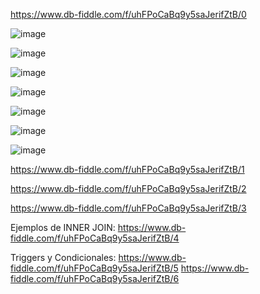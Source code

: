 https://www.db-fiddle.com/f/uhFPoCaBq9y5saJerifZtB/0

![image](https://user-images.githubusercontent.com/101203533/235227089-bb5ef670-a472-4459-809a-786f74cd00a3.png)

![image](https://user-images.githubusercontent.com/101203533/235227516-b51705cc-8a23-4ad3-ae23-b9559e7c1786.png)

![image](https://user-images.githubusercontent.com/101203533/235228843-6a3aa067-cba6-45e2-bc64-ed1a344c12b3.png)

![image](https://user-images.githubusercontent.com/101203533/235237719-8c8dfbc3-28be-4ea6-8a16-c2aef7841c37.png)

![image](https://user-images.githubusercontent.com/101203533/235237919-9c940ac6-ed8a-460f-bcf8-200a74848e37.png)

![image](https://user-images.githubusercontent.com/101203533/235238226-f0f5a0a3-1ea6-4315-b10a-b25466c76a79.png)

![image](https://user-images.githubusercontent.com/101203533/235238542-6b8dc84e-4c27-44a9-84e5-2f56b7cc7619.png)

https://www.db-fiddle.com/f/uhFPoCaBq9y5saJerifZtB/1

https://www.db-fiddle.com/f/uhFPoCaBq9y5saJerifZtB/2

https://www.db-fiddle.com/f/uhFPoCaBq9y5saJerifZtB/3


Ejemplos de INNER JOIN:
https://www.db-fiddle.com/f/uhFPoCaBq9y5saJerifZtB/4

Triggers y Condicionales:
https://www.db-fiddle.com/f/uhFPoCaBq9y5saJerifZtB/5
https://www.db-fiddle.com/f/uhFPoCaBq9y5saJerifZtB/6
